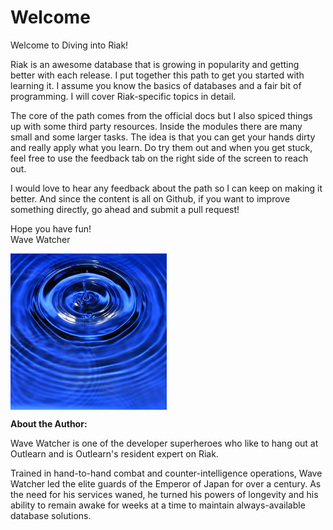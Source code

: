 # Welcome

Welcome to Diving into Riak!

Riak is an awesome database that is growing in popularity and getting better with each release. I put together this path to get you started with learning it. I assume you know the basics of databases and a fair bit of programming. I will cover Riak-specific topics in detail.

The core of the path comes from the official docs but I also spiced things up with some third party resources. Inside the modules there are many small and some larger tasks. The idea is that you can get your hands dirty and really apply what you learn. Do try them out and when you get stuck, feel free to use the feedback tab on the right side of the screen to reach out.

I would love to hear any feedback about the path so I can keep on making it better. And since the content is all on Github, if you want to improve something directly, go ahead and submit a pull request!

Hope you have fun!  
Wave Watcher

<img src="https://raw.githubusercontent.com/outlearn-content/general-riak/master/assets/waves.jpg" alt="Waves" style="width:250px;height:250px" align="left">

<br clear="all">

**About the Author:**

Wave Watcher is one of the developer superheroes who like to hang out at Outlearn and is Outlearn's resident expert on Riak.

Trained in hand-to-hand combat and counter-intelligence operations, Wave Watcher led the elite guards of the Emperor of Japan for over a century. As the need for his services waned, he turned his powers of longevity and his ability to remain awake for weeks at a time to maintain always-available database solutions.
